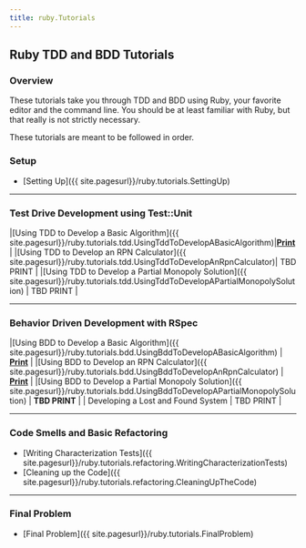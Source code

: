 ```yaml
---
title: ruby.Tutorials
---
```

## Ruby TDD and BDD Tutorials

### Overview
These tutorials take you through TDD and BDD using Ruby, your favorite editor and the command line. You should be at least familiar with Ruby, but that really is not strictly necessary.

These tutorials are meant to be followed in order.

### Setup
* [Setting Up]({{ site.pagesurl}}/ruby.tutorials.SettingUp)

----

### Test Drive Development using Test::Unit
|[Using TDD to Develop a Basic Algorithm]({{ site.pagesurl}}/ruby.tutorials.tdd.UsingTddToDevelopABasicAlgorithm)|**[Print](http://schuchert.wikispaces.com/ruby.tutorials.tdd.UsingTddToDevelopABasicAlgorithm?f=print)**|
|[Using TDD to Develop an RPN Calculator]({{ site.pagesurl}}/ruby.tutorials.tdd.UsingTddToDevelopAnRpnCalculator)| TBD PRINT |
|[Using TDD to Develop a Partial Monopoly Solution]({{ site.pagesurl}}/ruby.tutorials.tdd.UsingTddToDevelopAPartialMonopolySolution) | TBD PRINT |

----

### Behavior Driven Development with RSpec
|[Using BDD to Develop a Basic Algorithm]({{ site.pagesurl}}/ruby.tutorials.bdd.UsingBddToDevelopABasicAlgorithm) | **[Print](http://schuchert.wikispaces.com/ruby.tutorials.bdd.UsingBddToDevelopABasicAlgorithm?f=print)** |
|[Using BDD to Develop an RPN Calculator]({{ site.pagesurl}}/ruby.tutorials.bdd.UsingBddToDevelopAnRpnCalculator)  | **[Print](http://schuchert.wikispaces.com/ruby.tutorials.bdd.UsingBddToDevelopAnRpnCalculator?f=print)** |
|[Using BDD to Develop a Partial Monopoly Solution]({{ site.pagesurl}}/ruby.tutorials.bdd.UsingBddToDevelopAPartialMonopolySolution) | **TBD PRINT** |
| Developing a Lost and Found System | TBD PRINT |

----

### Code Smells and Basic Refactoring
* [Writing Characterization Tests]({{ site.pagesurl}}/ruby.tutorials.refactoring.WritingCharacterizationTests)
* [Cleaning up the Code]({{ site.pagesurl}}/ruby.tutorials.refactoring.CleaningUpTheCode)

----

### Final Problem
* [Final Problem]({{ site.pagesurl}}/ruby.tutorials.FinalProblem)

